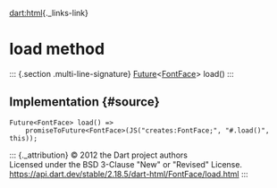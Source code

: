 [dart:html](../../dart-html/dart-html-library){._links-link}

load method
===========

::: {.section .multi-line-signature}
[Future](../../dart-async/future-class)\<[FontFace](../fontface-class)\>
load()
:::

Implementation {#source}
--------------

``` {.language-dart data-language="dart"}
Future<FontFace> load() =>
    promiseToFuture<FontFace>(JS("creates:FontFace;", "#.load()", this));
```

::: {._attribution}
© 2012 the Dart project authors\
Licensed under the BSD 3-Clause \"New\" or \"Revised\" License.\
<https://api.dart.dev/stable/2.18.5/dart-html/FontFace/load.html>
:::
